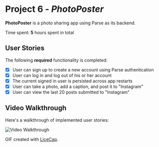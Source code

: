 # Project 6 - *PhotoPoster*

**PhotoPoster** is a photo sharing app using Parse as its backend.

Time spent: **5** hours spent in total

## User Stories

The following **required** functionality is completed:

- [x] User can sign up to create a new account using Parse authentication
- [x] User can log in and log out of his or her account
- [x] The current signed in user is persisted across app restarts
- [x] User can take a photo, add a caption, and post it to "Instagram"
- [x] User can view the last 20 posts submitted to "Instagram"

## Video Walkthrough 

Here's a walkthrough of implemented user stories:

<img src='http://i.imgur.com/vLy1swJ.gif' title='Video Walkthrough' width='' alt='Video Walkthrough' />

GIF created with [LiceCap](http://www.cockos.com/licecap/).
